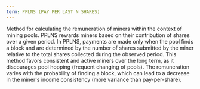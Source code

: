 ```yaml
---
term: PPLNS (PAY PER LAST N SHARES)
---
```


Method for calculating the remuneration of miners within the context of mining pools. PPLNS rewards miners based on their contribution of shares over a given period. In PPLNS, payments are made only when the pool finds a block and are determined by the number of shares submitted by the miner relative to the total shares collected during the observed period. This method favors consistent and active miners over the long term, as it discourages pool hopping (frequent changing of pools). The remuneration varies with the probability of finding a block, which can lead to a decrease in the miner's income consistency (more variance than pay-per-share).


